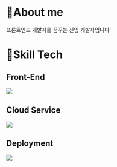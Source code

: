<h1>👀About me</h1>
프론트엔드 개발자를 꿈꾸는 신입 개발자입니다!
<br/>
<h1>🔨Skill Tech</h1>
<h2>Front-End</h2>
<img src=https://skillicons.dev/icons?i=html,css,js,react,nextjs,wasm/>
<h2>Cloud Service</h2>
<img src=https://skillicons.dev/icons?i=cloudflare,azure,wasm/>
<h2>Deployment</h2>
<img src=https://skillicons.dev/icons?i=cloudflare,vercel,wasm/>
